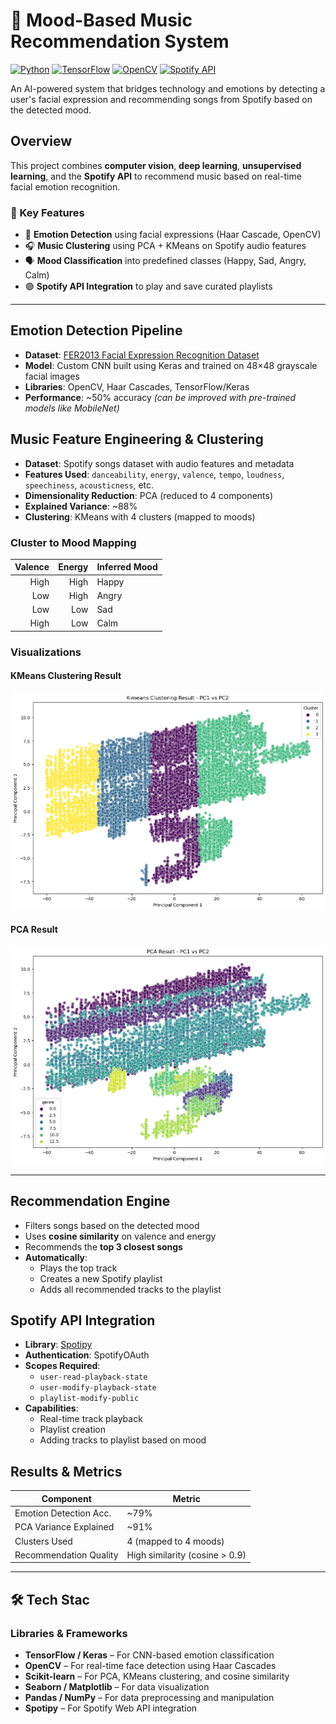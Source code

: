# 🎵 Mood-Based Music Recommendation System

[![Python](https://img.shields.io/badge/Python-3.8%2B-blue.svg)](https://www.python.org/)
[![TensorFlow](https://img.shields.io/badge/TensorFlow-2.x-orange.svg)](https://www.tensorflow.org/)
[![OpenCV](https://img.shields.io/badge/OpenCV-4.x-green.svg)](https://opencv.org/)
[![Spotify API](https://img.shields.io/badge/Spotify%20API-integrated-brightgreen.svg)](https://developer.spotify.com/)

An AI-powered system that bridges technology and emotions by detecting a user's facial expression and recommending songs from Spotify based on the detected mood.


##  Overview

This project combines **computer vision**, **deep learning**, **unsupervised learning**, and the **Spotify API** to recommend music based on real-time facial emotion recognition.

### 🔧 Key Features

- 🧠 **Emotion Detection** using facial expressions (Haar Cascade, OpenCV)
- 🎧 **Music Clustering** using PCA + KMeans on Spotify audio features
- 🗣️ **Mood Classification** into predefined classes (Happy, Sad, Angry, Calm)
- 🟢 **Spotify API Integration** to play and save curated playlists

---

## Emotion Detection Pipeline

- **Dataset**: [FER2013 Facial Expression Recognition Dataset](https://www.kaggle.com/datasets/msambare/fer2013)
- **Model**: Custom CNN built using Keras and trained on 48×48 grayscale facial images
- **Libraries**: OpenCV, Haar Cascades, TensorFlow/Keras
- **Performance**: ~50% accuracy *(can be improved with pre-trained models like MobileNet)*


## Music Feature Engineering & Clustering

- **Dataset**: Spotify songs dataset with audio features and metadata
- **Features Used**: `danceability`, `energy`, `valence`, `tempo`, `loudness`, `speechiness`, `acousticness`, etc.
- **Dimensionality Reduction**: PCA (reduced to 4 components)
- **Explained Variance**: ~88%
- **Clustering**: KMeans with 4 clusters (mapped to moods)

### Cluster to Mood Mapping

| Valence | Energy | Inferred Mood |
|--------:|-------:|:--------------|
| High    | High   | Happy         |
| Low     | High   | Angry         |
| Low     | Low    | Sad           |
| High    | Low    | Calm          |

### Visualizations

#### KMeans Clustering Result
![KMeans Clustering](/Images/Kmeans.png)

#### PCA Result
![PCA Result](/Images/PCA_result.png)

---

## Recommendation Engine

- Filters songs based on the detected mood
- Uses **cosine similarity** on valence and energy
- Recommends the **top 3 closest songs**
- **Automatically**:
  - Plays the top track
  - Creates a new Spotify playlist
  - Adds all recommended tracks to the playlist

## Spotify API Integration

- **Library**: [Spotipy](https://spotipy.readthedocs.io/)
- **Authentication**: SpotifyOAuth
- **Scopes Required**:
  - `user-read-playback-state`
  - `user-modify-playback-state`
  - `playlist-modify-public`
- **Capabilities**:
  - Real-time track playback
  - Playlist creation
  - Adding tracks to playlist based on mood


## Results & Metrics

| Component               | Metric                          |
|-------------------------|---------------------------------|
| Emotion Detection Acc.  | ~79%                            |
| PCA Variance Explained  | ~91%                            |
| Clusters Used           | 4 (mapped to 4 moods)           |
| Recommendation Quality  | High similarity (cosine > 0.9) |

---

## 🛠️ Tech Stac

### Libraries & Frameworks
- **TensorFlow / Keras** – For CNN-based emotion classification
- **OpenCV** – For real-time face detection using Haar Cascades
- **Scikit-learn** – For PCA, KMeans clustering, and cosine similarity
- **Seaborn / Matplotlib** – For data visualization
- **Pandas / NumPy** – For data preprocessing and manipulation
- **Spotipy** – For Spotify Web API integration
